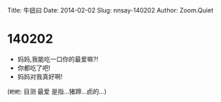 Title: 牛妞曰
Date: 2014-02-02 
Slug: nnsay-140202
Author: Zoom.Quiet


# 140202

- 妈妈,我能吃一口你的最爱嘛?!
- 你都吃了吧!
- 妈妈对我真好啊!

(`粑粑`: 目测 最爱 是指...猪蹄...卣的...)
